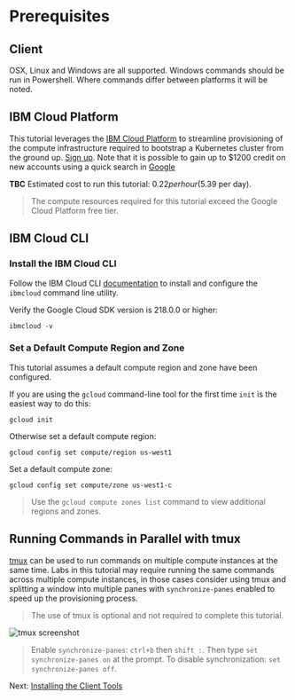 # Prerequisites

## Client

OSX, Linux and Windows are all supported. Windows commands should be run in Powershell. Where commands differ between platforms it will be noted.

## IBM Cloud Platform

This tutorial leverages the [IBM Cloud Platform](https://cloud.ibm.com/) to streamline provisioning of the compute infrastructure required to bootstrap a Kubernetes cluster from the ground up. [Sign up](https://cloud.ibm.com). Note that it is possible to gain up to $1200 credit on new accounts using a quick search in [Google](https://www.google.com/search?q=ibm+cloud+free+credit)

**TBC** Estimated cost to run this tutorial: $0.22 per hour ($5.39 per day).

> The compute resources required for this tutorial exceed the Google Cloud Platform free tier.

## IBM Cloud CLI

### Install the IBM Cloud CLI

Follow the IBM Cloud CLI [documentation](https://console.bluemix.net/docs/cli/reference/ibmcloud/download_cli.html) to install and configure the `ibmcloud` command line utility.

Verify the Google Cloud SDK version is 218.0.0 or higher:

```
ibmcloud -v
```

### Set a Default Compute Region and Zone

This tutorial assumes a default compute region and zone have been configured.

If you are using the `gcloud` command-line tool for the first time `init` is the easiest way to do this:

```
gcloud init
```

Otherwise set a default compute region:

```
gcloud config set compute/region us-west1
```

Set a default compute zone:

```
gcloud config set compute/zone us-west1-c
```

> Use the `gcloud compute zones list` command to view additional regions and zones.

## Running Commands in Parallel with tmux

[tmux](https://github.com/tmux/tmux/wiki) can be used to run commands on multiple compute instances at the same time. Labs in this tutorial may require running the same commands across multiple compute instances, in those cases consider using tmux and splitting a window into multiple panes with `synchronize-panes` enabled to speed up the provisioning process.

> The use of tmux is optional and not required to complete this tutorial.

![tmux screenshot](images/tmux-screenshot.png)

> Enable `synchronize-panes`: `ctrl+b` then `shift :`. Then type `set synchronize-panes on` at the prompt. To disable synchronization: `set synchronize-panes off`.

Next: [Installing the Client Tools](02-client-tools.md)
